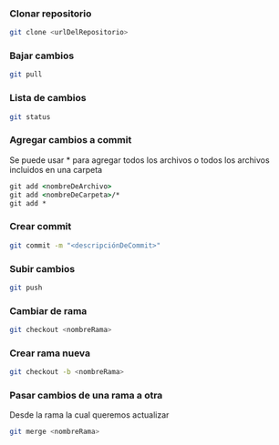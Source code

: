 ### Clonar repositorio
```bash
git clone <urlDelRepositorio>
```

### Bajar cambios
```bash
git pull
```

### Lista de cambios
```bash
git status
```

### Agregar cambios a commit
Se puede usar * para agregar todos los archivos o todos los archivos incluidos en una carpeta
```bat
git add <nombreDeArchivo> 
git add <nombreDeCarpeta>/*
git add *
```

### Crear commit
```bash
git commit -m "<descripciónDeCommit>"
```

### Subir cambios
```bash
git push
```

### Cambiar de rama
```bash
git checkout <nombreRama>
```

### Crear rama nueva
```bash
git checkout -b <nombreRama>
```


### Pasar cambios de una rama a otra
Desde la rama la cual queremos actualizar
```bash
git merge <nombreRama>
```
